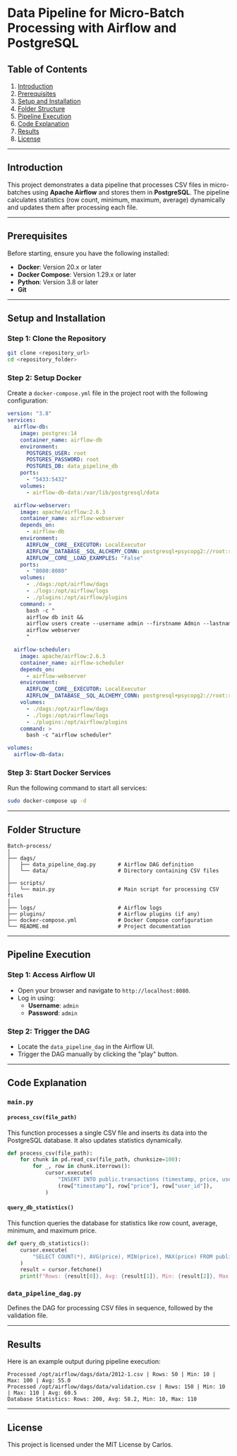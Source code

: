 
# Data Pipeline for Micro-Batch Processing with Airflow and PostgreSQL

## Table of Contents

1. [Introduction](#introduction)
2. [Prerequisites](#prerequisites)
3. [Setup and Installation](#setup-and-installation)
4. [Folder Structure](#folder-structure)
5. [Pipeline Execution](#pipeline-execution)
6. [Code Explanation](#code-explanation)
7. [Results](#results)
8. [License](#license)

---

## Introduction

This project demonstrates a data pipeline that processes CSV files in micro-batches using **Apache Airflow** and stores them in **PostgreSQL**. The pipeline calculates statistics (row count, minimum, maximum, average) dynamically and updates them after processing each file.

---

## Prerequisites

Before starting, ensure you have the following installed:

- **Docker**: Version 20.x or later
- **Docker Compose**: Version 1.29.x or later
- **Python**: Version 3.8 or later
- **Git**

---

## Setup and Installation

### Step 1: Clone the Repository

```bash
git clone <repository_url>
cd <repository_folder>
```

### Step 2: Setup Docker

Create a `docker-compose.yml` file in the project root with the following configuration:

```yaml
version: "3.8"
services:
  airflow-db:
    image: postgres:14
    container_name: airflow-db
    environment:
      POSTGRES_USER: root
      POSTGRES_PASSWORD: root
      POSTGRES_DB: data_pipeline_db
    ports:
      - "5433:5432"
    volumes:
      - airflow-db-data:/var/lib/postgresql/data

  airflow-webserver:
    image: apache/airflow:2.6.3
    container_name: airflow-webserver
    depends_on:
      - airflow-db
    environment:
      AIRFLOW__CORE__EXECUTOR: LocalExecutor
      AIRFLOW__DATABASE__SQL_ALCHEMY_CONN: postgresql+psycopg2://root:root@airflow-db:5432/data_pipeline_db
      AIRFLOW__CORE__LOAD_EXAMPLES: "False"
    ports:
      - "8080:8080"
    volumes:
      - ./dags:/opt/airflow/dags
      - ./logs:/opt/airflow/logs
      - ./plugins:/opt/airflow/plugins
    command: >
      bash -c "
      airflow db init &&
      airflow users create --username admin --firstname Admin --lastname User --role Admin --email admin@example.com --password admin &&
      airflow webserver
      "

  airflow-scheduler:
    image: apache/airflow:2.6.3
    container_name: airflow-scheduler
    depends_on:
      - airflow-webserver
    environment:
      AIRFLOW__CORE__EXECUTOR: LocalExecutor
      AIRFLOW__DATABASE__SQL_ALCHEMY_CONN: postgresql+psycopg2://root:root@airflow-db:5432/data_pipeline_db
    volumes:
      - ./dags:/opt/airflow/dags
      - ./logs:/opt/airflow/logs
      - ./plugins:/opt/airflow/plugins
    command: >
      bash -c "airflow scheduler"

volumes:
  airflow-db-data:
```

### Step 3: Start Docker Services

Run the following command to start all services:

```bash
sudo docker-compose up -d
```

---

## Folder Structure

```plaintext
Batch-process/
│
├── dags/
│   ├── data_pipeline_dag.py       # Airflow DAG definition
│   └── data/                      # Directory containing CSV files
│
├── scripts/
│   └── main.py                    # Main script for processing CSV files
│
├── logs/                          # Airflow logs
├── plugins/                       # Airflow plugins (if any)
├── docker-compose.yml             # Docker Compose configuration
└── README.md                      # Project documentation
```

---

## Pipeline Execution

### Step 1: Access Airflow UI

- Open your browser and navigate to `http://localhost:8080`.
- Log in using:
  - **Username**: `admin`
  - **Password**: `admin`

### Step 2: Trigger the DAG

- Locate the `data_pipeline_dag` in the Airflow UI.
- Trigger the DAG manually by clicking the "play" button.

---

## Code Explanation

### `main.py`

#### `process_csv(file_path)`
This function processes a single CSV file and inserts its data into the PostgreSQL database. It also updates statistics dynamically.

```python
def process_csv(file_path):
    for chunk in pd.read_csv(file_path, chunksize=100):
        for _, row in chunk.iterrows():
            cursor.execute(
                "INSERT INTO public.transactions (timestamp, price, user_id) VALUES (%s, %s, %s)",
                (row["timestamp"], row["price"], row["user_id"]),
            )
```

#### `query_db_statistics()`
This function queries the database for statistics like row count, average, minimum, and maximum price.

```python
def query_db_statistics():
    cursor.execute(
        "SELECT COUNT(*), AVG(price), MIN(price), MAX(price) FROM public.transactions"
    )
    result = cursor.fetchone()
    print(f"Rows: {result[0]}, Avg: {result[1]}, Min: {result[2]}, Max: {result[3]}")
```

### `data_pipeline_dag.py`

Defines the DAG for processing CSV files in sequence, followed by the validation file.

---

## Results

Here is an example output during pipeline execution:

```plaintext
Processed /opt/airflow/dags/data/2012-1.csv | Rows: 50 | Min: 10 | Max: 100 | Avg: 55.0
Processed /opt/airflow/dags/data/validation.csv | Rows: 150 | Min: 10 | Max: 110 | Avg: 60.5
Database Statistics: Rows: 200, Avg: 58.2, Min: 10, Max: 110
```

---

## License

This project is licensed under the MIT License by Carlos.
